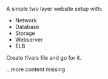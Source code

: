 A simple two layer website setup with:
- Network
- Database
- Storage
- Webserver
- ELB

Create tfvars file and go for it.

...more content missing
